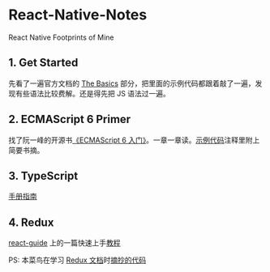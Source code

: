 # React-Native-Notes
React Native Footprints of Mine

## 1. Get Started

先看了一遍官方文档的 [The Basics](https://facebook.github.io/react-native/docs/getting-started.html) 部分，把里面的示例代码都跟着敲了一遍，发现有些语法比较费解。还是得先把 JS 语法过一遍。

## 2. ECMAScript 6 Primer

找了阮一峰的开源书[《ECMAScript 6 入门》](http://es6.ruanyifeng.com/)。一章一章读。[示例代码](https://github.com/zssr/React-Native-Notes/tree/master/code-snippets/es6-primer)注释里附上简要书摘。

## 3. TypeScript

[手册指南](https://www.tslang.cn/docs/handbook/basic-types.html)

## 4. Redux

[react-guide](https://github.com/react-guide) 上的一篇快速上手[教程](https://github.com/react-guide/redux-tutorial-cn/blob/master/00_introduction.js)

PS: 本菜鸟在学习 [Redux 文档](redux.js.org)时[摘抄的代码](https://github.com/zssr/redux-notes)
